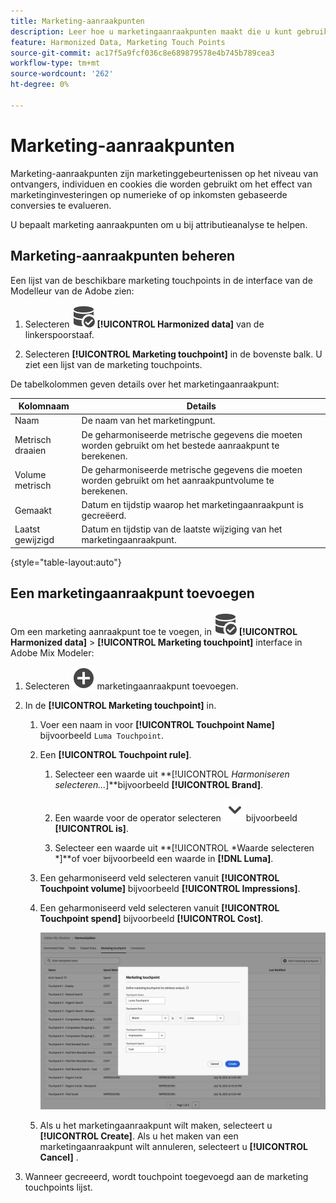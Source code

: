 ```yaml
---
title: Marketing-aanraakpunten
description: Leer hoe u marketingaanraakpunten maakt die u kunt gebruiken als onderdeel van het harmoniseren van uw gegevens in Adobe Mix Modeler.
feature: Harmonized Data, Marketing Touch Points
source-git-commit: ac17f5a9fcf036c8e689879578e4b745b789cea3
workflow-type: tm+mt
source-wordcount: '262'
ht-degree: 0%

---
```



# Marketing-aanraakpunten

Marketing-aanraakpunten zijn marketinggebeurtenissen op het niveau van ontvangers, individuen en cookies die worden gebruikt om het effect van marketinginvesteringen op numerieke of op inkomsten gebaseerde conversies te evalueren.

U bepaalt marketing aanraakpunten om u bij attributieanalyse te helpen.

## Marketing-aanraakpunten beheren

Een lijst van de beschikbare marketing touchpoints in de interface van de Modelleur van de Adobe zien:

1. Selecteren ![DataSearch](../assets/icons/DataCheck.svg) **[!UICONTROL Harmonized data]** van de linkerspoorstaaf.

1. Selecteren **[!UICONTROL Marketing touchpoint]** in de bovenste balk. U ziet een lijst van de marketing touchpoints.

De tabelkolommen geven details over het marketingaanraakpunt:

| Kolomnaam | Details |
| --- | ---|
| Naam | De naam van het marketingpunt. |
| Metrisch draaien | De geharmoniseerde metrische gegevens die moeten worden gebruikt om het bestede aanraakpunt te berekenen. |
| Volume metrisch | De geharmoniseerde metrische gegevens die moeten worden gebruikt om het aanraakpuntvolume te berekenen. |
| Gemaakt | Datum en tijdstip waarop het marketingaanraakpunt is gecreëerd. |
| Laatst gewijzigd | Datum en tijdstip van de laatste wijziging van het marketingaanraakpunt. |

{style="table-layout:auto"}

## Een marketingaanraakpunt toevoegen

Om een marketing aanraakpunt toe te voegen, in ![DataSearch](../assets/icons/DataCheck.svg) **[!UICONTROL Harmonized data]** > **[!UICONTROL Marketing touchpoint]** interface in Adobe Mix Modeler:

1. Selecteren ![Toevoegen](../assets/icons/AddCircle.svg) marketingaanraakpunt toevoegen.

1. In de **[!UICONTROL Marketing touchpoint]** in.

   1. Voer een naam in voor **[!UICONTROL Touchpoint Name]** bijvoorbeeld `Luma Touchpoint`.

   1. Een **[!UICONTROL Touchpoint rule]**.

      1. Selecteer een waarde uit **[!UICONTROL *Harmoniseren selecteren...*]**bijvoorbeeld **[!UICONTROL Brand]**.

      1. Een waarde voor de operator selecteren ![Chevron](../assets/icons/ChevronDown.svg)bijvoorbeeld **[!UICONTROL is]**.

      1. Selecteer een waarde uit **[!UICONTROL *Waarde selecteren *]**of voer bijvoorbeeld een waarde in **[!DNL Luma]**.

   1. Een geharmoniseerd veld selecteren vanuit **[!UICONTROL Touchpoint volume]** bijvoorbeeld **[!UICONTROL Impressions]**.

   1. Een geharmoniseerd veld selecteren vanuit **[!UICONTROL Touchpoint spend]** bijvoorbeeld **[!UICONTROL Cost]**.

      ![Marketing-aanspreekpunt](../assets/create-touchpoint.png)

   1. Als u het marketingaanraakpunt wilt maken, selecteert u **[!UICONTROL Create]**. Als u het maken van een marketingaanraakpunt wilt annuleren, selecteert u **[!UICONTROL Cancel]** .

1. Wanneer gecreeerd, wordt touchpoint toegevoegd aan de marketing touchpoints lijst.

